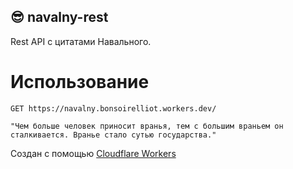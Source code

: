 ## :sunglasses: navalny-rest
Rest API с цитатами Навального.

# Использование
`GET https://navalny.bonsoirelliot.workers.dev/`


`"Чем больше человек приносит вранья, тем с большим враньем он сталкивается. Вранье стало сутью государства."`

Создан с помощью [Cloudflare Workers](https://workers.cloudflare.com/)
